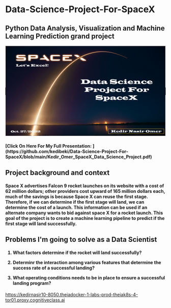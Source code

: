 # Data-Science-Project-For-SpaceX

<h2>
Python Data Analysis, Visualization and Machine Learning Prediction grand project
</h2>

<p align="center">
<img src="https://github.com/kedibeki/Data-Science-Project-For-SpaceX/blob/main/SpaceX%20cover%20Image.png" alt=""/>
</p>

<h4>
 [Click On Here For My Full Presentation: ] (https://github.com/kedibeki/Data-Science-Project-For-SpaceX/blob/main/Kedir_Omer_SpaceX_Data_Science_Project.pdf)
</h4>

<h2>
Project background and context
</h2>

 <h4>
Space X advertises Falcon 9 rocket launches on its website with a cost of 62 million dollars; other providers cost upward of 165 million dollars each, much of the savings is because Space X can reuse the first stage. Therefore, if we can determine if the first stage will land, we can determine the cost of a launch. This information can be used if an alternate company wants to bid against space X for a rocket launch. This goal of the project is to create a machine learning pipeline to predict if the first stage will land successfully.
 </h4>

<h2>
Problems I'm going to solve as a Data Scientist
</h2>

 <h4>
 
1. What factors determine if the rocket will land successfully?

2. Determinr the interaction among various features that determine the success rate of a successful landing?

3. What operating conditions needs to be in place to ensure a successful landing program?
 
</h4>

https://kedirnasir10-8050.theiadocker-1-labs-prod-theiak8s-4-tor01.proxy.cognitiveclass.ai

